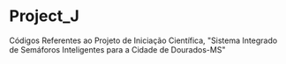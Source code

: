 # Project_J
Códigos Referentes ao Projeto de Iniciação Científica, "Sistema Integrado de Semáforos Inteligentes para a Cidade de Dourados-MS"
